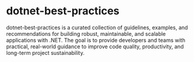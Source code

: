 # dotnet-best-practices
dotnet-best-practices is a curated collection of guidelines, examples, and recommendations for building robust, maintainable, and scalable applications with .NET. The goal is to provide developers and teams with practical, real-world guidance to improve code quality, productivity, and long-term project sustainability. 
